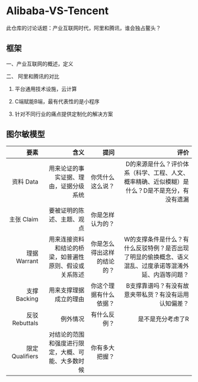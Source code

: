# Alibaba-VS-Tencent
此仓库的讨论话题：产业互联网时代，阿里和腾讯，谁会独占鳌头？

## 框架

一、产业互联网的概述，定义

二、 阿里和腾讯的对比

1. 平台通用技术设施，云计算

2. C端赋能B端，最有代表性的是小程序

3. 针对不同行业的痛点提供定制化的解决方案

## 图尔敏模型

| 要素 |    含义| 提问  | 评价 |
|---:|----:|----:|----:|
|   资料 Data|    用来论证的事实证据、理由，证据分级系统| 你凭什么这么说？ | D的来源是什么？评价体系（科学、工程、人文、概率精确、近似模糊）是什么？D是不是充分，有没有遗漏 |
|   主张 Claim|    要被证明的陈述、主题、观点| 你是怎样认为的？ | |
|   理据 Warrant|    用来连接资料和结论的桥梁，如普遍性原则、假设或关系陈述| 你是怎么得出这样的结论的？ | W的支撑条件是什么？有什么反驳特例？是否出现了明显的偷换概念、语义混乱、过度承诺等混淆外延、内涵等问题？|
|   支撑 Backing|    用来支撑理据成立的理由| 你这个理据有什么依据？ | B支撑靠谱吗？有没有故意夹带私货？有没有运用认知偏差？ |
|   反驳 Rebuttals|    例外情况| 有什么反例？ | 是不是充分考虑了R |
|   限定 Qualifiers|    对结论的范围和强度进行限定，大概、可能、大多数时候| 你有多大把握？ | |
